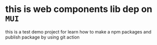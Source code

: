 # this is web components lib dep on `MUI`

this is a test demo project for learn how to make a npm packages and publish package by using git action
